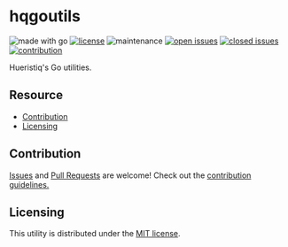 # hqgoutils

![made with go](https://img.shields.io/badge/made%20with-Go-0000FF.svg) [![license](https://img.shields.io/badge/license-MIT-gray.svg?color=0000FF)](https://github.com/hueristiq/hqgoutils/blob/master/LICENSE) ![maintenance](https://img.shields.io/badge/maintained%3F-yes-0000FF.svg) [![open issues](https://img.shields.io/github/issues-raw/hueristiq/hqgoutils.svg?style=flat&color=0000FF)](https://github.com/hueristiq/hqgoutils/issues?q=is:issue+is:open) [![closed issues](https://img.shields.io/github/issues-closed-raw/hueristiq/hqgoutils.svg?style=flat&color=0000FF)](https://github.com/hueristiq/hqgoutils/issues?q=is:issue+is:closed) [![contribution](https://img.shields.io/badge/contributions-welcome-0000FF.svg)](https://github.com/hueristiq/hqgoutils/blob/master/CONTRIBUTING.md)

Hueristiq's Go utilities.

## Resource

* [Contribution](#contribution)
* [Licensing](#licensing)

## Contribution

[Issues](https://github.com/hueristiq/hqgoutils/issues) and [Pull Requests](https://github.com/hueristiq/hqgoutils/pulls) are welcome! Check out the [contribution guidelines.](https://github.com/hueristiq/hqgoutils/blob/master/LICENSE)

## Licensing

This utility is distributed under the [MIT license](./LICENSE).